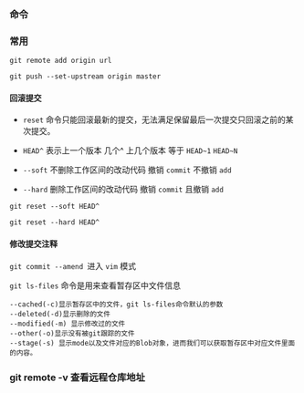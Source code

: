 ### 命令
### 常用
`git remote add origin url`

`git push --set-upstream origin master`

#### 回滚提交
- `reset` 命令只能回滚最新的提交，无法满足保留最后一次提交只回滚之前的某次提交。

- `HEAD^` 表示上一个版本 几个^ 上几个版本 等于 `HEAD~1` `HEAD~N`
- `--soft` 不删除工作区间的改动代码 撤销 `commit` 不撤销 `add`
- `--hard` 删除工作区间的改动代码 撤销 `commit` 且撤销 `add`

```commit
git reset --soft HEAD^
```
``` add
git reset --hard HEAD^
```

#### 修改提交注释 
`git commit --amend `进入 `vim` 模式

`git ls-files` 命令是用来查看暂存区中文件信息

```
--cached(-c)显示暂存区中的文件，git ls-files命令默认的参数
--deleted(-d)显示删除的文件
--modified(-m) 显示修改过的文件
--other(-o)显示没有被git跟踪的文件
--stage(-s) 显示mode以及文件对应的Blob对象，进而我们可以获取暂存区中对应文件里面的内容。
```

### git remote -v 查看远程仓库地址